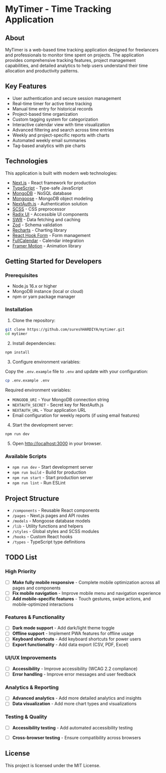 # MyTimer - Time Tracking Application

## About

MyTimer is a web-based time tracking application designed for freelancers and professionals to monitor time spent on projects. The application provides comprehensive tracking features, project management capabilities, and detailed analytics to help users understand their time allocation and productivity patterns.

## Key Features

- User authentication and secure session management
- Real-time timer for active time tracking
- Manual time entry for historical records
- Project-based time organization
- Custom tagging system for categorization
- Interactive calendar view with time visualization
- Advanced filtering and search across time entries
- Weekly and project-specific reports with charts
- Automated weekly email summaries
- Tag-based analytics with pie charts

## Technologies

This application is built with modern web technologies:

- [Next.js](https://nextjs.org/) - React framework for production
- [TypeScript](https://www.typescriptlang.org/) - Type-safe JavaScript
- [MongoDB](https://www.mongodb.com/) - NoSQL database
- [Mongoose](https://mongoosejs.com/) - MongoDB object modeling
- [NextAuth.js](https://next-auth.js.org/) - Authentication solution
- [SCSS](https://sass-lang.com/) - CSS preprocessor
- [Radix UI](https://www.radix-ui.com/) - Accessible UI components
- [SWR](https://swr.vercel.app/) - Data fetching and caching
- [Zod](https://zod.dev/) - Schema validation
- [Recharts](https://recharts.org/) - Charting library
- [React Hook Form](https://react-hook-form.com/) - Form management
- [FullCalendar](https://fullcalendar.io/) - Calendar integration
- [Framer Motion](https://www.framer.com/motion/) - Animation library

## Getting Started for Developers

### Prerequisites

- Node.js 16.x or higher
- MongoDB instance (local or cloud)
- npm or yarn package manager

### Installation

1. Clone the repository:

```sh
git clone https://github.com/sureshHARDIYA/mytimer.git
cd mytimer
```

2. Install dependencies:

```sh
npm install
```

3. Configure environment variables:

Copy the `.env.example` file to `.env` and update with your configuration:

```sh
cp .env.example .env
```

Required environment variables:
- `MONGODB_URI` - Your MongoDB connection string
- `NEXTAUTH_SECRET` - Secret key for NextAuth.js
- `NEXTAUTH_URL` - Your application URL
- Email configuration for weekly reports (if using email features)

4. Start the development server:

```sh
npm run dev
```

5. Open [http://localhost:3000](http://localhost:3000) in your browser.

### Available Scripts

- `npm run dev` - Start development server
- `npm run build` - Build for production
- `npm run start` - Start production server
- `npm run lint` - Run ESLint

## Project Structure

- `/components` - Reusable React components
- `/pages` - Next.js pages and API routes
- `/models` - Mongoose database models
- `/lib` - Utility functions and helpers
- `/styles` - Global styles and SCSS modules
- `/hooks` - Custom React hooks
- `/types` - TypeScript type definitions

## TODO List

### High Priority

- [ ] **Make fully mobile responsive** - Complete mobile optimization across all pages and components
- [ ] **Fix mobile navigation** - Improve mobile menu and navigation experience
- [ ] **Add mobile-specific features** - Touch gestures, swipe actions, and mobile-optimized interactions

### Features & Functionality

- [ ] **Dark mode support** - Add dark/light theme toggle
- [ ] **Offline support** - Implement PWA features for offline usage
- [ ] **Keyboard shortcuts** - Add keyboard shortcuts for power users
- [ ] **Export functionality** - Add data export (CSV, PDF, Excel)

### UI/UX Improvements

- [ ] **Accessibility** - Improve accessibility (WCAG 2.2 compliance)
- [ ] **Error handling** - Improve error messages and user feedback

### Analytics & Reporting

- [ ] **Advanced analytics** - Add more detailed analytics and insights
- [ ] **Data visualization** - Add more chart types and visualizations

### Testing & Quality
- [ ] **Accessibility testing** - Add automated accessibility testing
- [ ] **Cross-browser testing** - Ensure compatibility across browsers


## License

This project is licensed under the MIT License.

